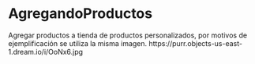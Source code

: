 <h1> AgregandoProductos</h1>
Agregar productos a tienda de productos personalizados, por motivos de ejemplificación se utiliza la misma imagen. https://purr.objects-us-east-1.dream.io/i/OoNx6.jpg
